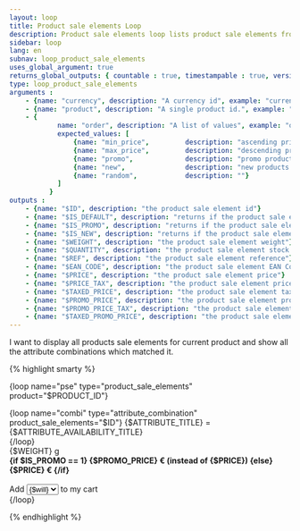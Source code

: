 ```yaml
---
layout: loop
title: Product sale elements Loop
description: Product sale elements loop lists product sale elements from your shop. You may need to use the <a href="/en/documentation/loop/attribute_combination.html">attribute combination loop</a> inside your product sale elements loop.
sidebar: loop
lang: en
subnav: loop_product_sale_elements
uses_global_argument: true
returns_global_outputs: { countable : true, timestampable : true, versionable : false }
type: loop_product_sale_elements
arguments :
    - {name: "currency", description: "A currency id", example: "currency=\"1\""}
    - {name: "product", description: "A single product id.", example: "product=\"2\"", mandatory: "true"}
    - {
            name: "order", description: "A list of values", example: "order=\"promo,min_price\"", default: "random",
            expected_values: [
                {name: "min_price",         description: "ascending price"},
                {name: "max_price",         description: "descending price"},
                {name: "promo",             description: "promo products first"},
                {name: "new",               description: "new products first"},
                {name: "random",            description: ""}
            ]
          }
outputs :
    - {name: "$ID", description: "the product sale element id"}
    - {name: "$IS_DEFAULT", description: "returns if the product sale element is the default product sale element for the product"}
    - {name: "$IS_PROMO", description: "returns if the product sale element is in promo"}
    - {name: "$IS_NEW", description: "returns if the product sale element is new"}
    - {name: "$WEIGHT", description: "the product sale element weight"}
    - {name: "$QUANTITY", description: "the product sale element stock quantity"}
    - {name: "$REF", description: "the product sale element reference"}
    - {name: "$EAN_CODE", description: "the product sale element EAN Code"}
    - {name: "$PRICE", description: "the product sale element price"}
    - {name: "$PRICE_TAX", description: "the product sale element price tax"}
    - {name: "$TAXED_PRICE", description: "the product sale element taxed price"}
    - {name: "$PROMO_PRICE", description: "the product sale element promo price"}
    - {name: "$PROMO_PRICE_TAX", description: "the product sale element promo price tax"}
    - {name: "$TAXED_PROMO_PRICE", description: "the product sale element taxed promo price"}
---
```


<div class="description large-12">
    I want to display all products sale elements for current product and show all the attribute combinations which matched it.
</div>

<div class="code large-12">

{% highlight smarty %}


{loop name="pse" type="product_sale_elements" product="$PRODUCT_ID"}
    <div>
        {loop name="combi" type="attribute_combination" product_sale_elements="$ID"}
        {$ATTRIBUTE_TITLE} = {$ATTRIBUTE_AVAILABILITY_TITLE}<br />
        {/loop}
        <br />{$WEIGHT} g
        <br /><strong>{if $IS_PROMO == 1} {$PROMO_PRICE} € (instead of {$PRICE}) {else} {$PRICE} € {/if}</strong>
        <br /><br />
        Add
        <select>
            {for $will=1 to $QUANTITY}
            <option>{$will}</option>
            {/for}
        </select>
        to my cart
    </div>
{/loop}


{% endhighlight %}

</div>&nbsp;
